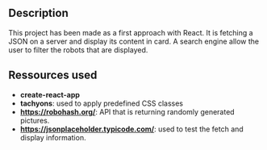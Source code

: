 ## Description
This project has been made as a first approach with React.
It is fetching a JSON on a server and display its content in card.
A search engine allow the user to filter the robots that are displayed.

## Ressources used
- __create-react-app__
- __tachyons__: used to apply predefined CSS classes
- __https://robohash.org/__: API that is returning randomly generated pictures.
- __https://jsonplaceholder.typicode.com/__: used to test the fetch and display information.